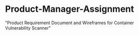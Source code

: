 # Product-Manager-Assignment
"Product Requirement Document and Wireframes for Container Vulnerability Scanner"
